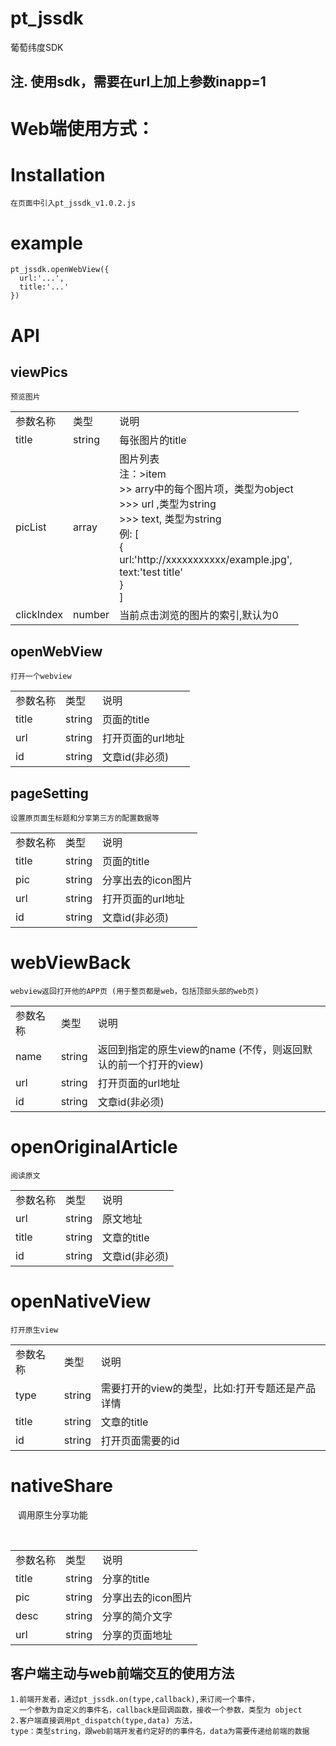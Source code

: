 
# pt_jssdk
葡萄纬度SDK

注. 使用sdk，需要在url上加上参数inapp=1
-------------------

Web端使用方式：
================

# Installation
    在页面中引入pt_jssdk_v1.0.2.js
    
  <!--or<br>
    
    npm install pt_jssdk-->

# example
    pt_jssdk.openWebView({
      url:'...',
      title:'...'
    })

# API
## viewPics
    预览图片
<table>
  <tbody>
    <tr>
      <td>
       参数名称
      </td>
      <td>
       类型
      </td>
      <td>
       说明
      </td>
    </tr>
    <tr><td>title</td><td>string</td><td>每张图片的title</td></tr>
    <tr><td>picList</td><td>array</td><td>
      图片列表<br>
      注：>item<br>
         >> arry中的每个图片项，类型为object<br>
         >>> url ,类型为string<br>
         >>> text, 类型为string<br>
         例: [<br>
               {<br>
                url:'http://xxxxxxxxxxx/example.jpg',<br>
                text:'test title'<br>
               }<br>
             ]
    </td></tr>
    <tr><td>clickIndex</td><td>number</td><td>当前点击浏览的图片的索引,默认为0</td></tr>
  </tbody>
</table>

## openWebView
    打开一个webview
<table>
  <tbody>
    <tr>
      <td>
       参数名称
      </td>
      <td>
       类型
      </td>
      <td>
       说明
      </td>
    </tr>
    <tr><td>title</td><td>string</td><td>页面的title</td></tr>
    <tr><td>url</td><td>string</td><td>打开页面的url地址</td></tr>
    <tr><td>id</td><td>string</td><td>文章id(非必须)</td></tr>
  </tbody>
</table>

## pageSetting
    设置原页面生标题和分享第三方的配置数据等
<table>
  <tbody>
    <tr>
      <td>
       参数名称
      </td>
      <td>
       类型
      </td>
      <td>
       说明
      </td>
    </tr>
    <tr><td>title</td><td>string</td><td>页面的title</td></tr>
    <tr><td>pic</td><td>string</td><td>分享出去的icon图片</td></tr>
    <tr><td>url</td><td>string</td><td>打开页面的url地址</td></tr>
    <tr><td>id</td><td>string</td><td>文章id(非必须)</td></tr>
  </tbody>
</table>

# webViewBack
    webview返回打开他的APP页 (用于整页都是web，包括顶部头部的web页)
<table>
  <tbody>
    <tr>
      <td>
       参数名称
      </td>
      <td>
       类型
      </td>
      <td>
       说明
      </td>
    </tr>
    <tr><td>name</td><td>string</td><td>返回到指定的原生view的name (不传，则返回默认的前一个打开的view)</td></tr>
    <tr><td>url</td><td>string</td><td>打开页面的url地址</td></tr>
    <tr><td>id</td><td>string</td><td>文章id(非必须)</td></tr>
  </tbody>
</table>

# openOriginalArticle
    阅读原文
<table>
  <tbody>
    <tr>
      <td>
       参数名称
      </td>
      <td>
       类型
      </td>
      <td>
       说明
      </td>
    </tr>
    <tr><td>url</td><td>string</td><td>原文地址</td></tr>
    <tr><td>title</td><td>string</td><td>文章的title</td></tr>
    <tr><td>id</td><td>string</td><td>文章id(非必须)</td></tr>
  </tbody>
</table>

# openNativeView
    打开原生view
<table>
  <tbody>
    <tr>
      <td>
       参数名称
      </td>
      <td>
       类型
      </td>
      <td>
       说明
      </td>
    </tr>
    <tr><td>type</td><td>string</td><td>需要打开的view的类型，比如:打开专题还是产品详情</td></tr>
    <tr><td>title</td><td>string</td><td>文章的title</td></tr>
    <tr><td>id</td><td>string</td><td>打开页面需要的id</td></tr>
  </tbody>
</table>

# nativeShare
    调用原生分享功能
<table>
  <tbody>
    <tr>
      <td>
       参数名称
      </td>
      <td>
       类型
      </td>
      <td>
       说明
      </td>
    </tr>
    <tr><td>title</td><td>string</td><td>分享的title</td></tr>
    <tr><td>pic</td><td>string</td><td>分享出去的icon图片</td></tr>
    <tr><td>desc</td><td>string</td><td>分享的简介文字</td></tr>
    <tr><td>url</td><td>string</td><td>分享的页面地址</td></tr>
  </tbody>
</table>

客户端主动与web前端交互的使用方法
---------
    1.前端开发者，通过pt_jssdk.on(type,callback),来订阅一个事件，
      一个参数为自定义的事件名，callback是回调函数，接收一个参数，类型为 object
    2.客户端直接调用pt_dispatch(type,data) 方法，
    type：类型string，跟web前端开发者约定好的的事件名，data为需要传递给前端的数据
